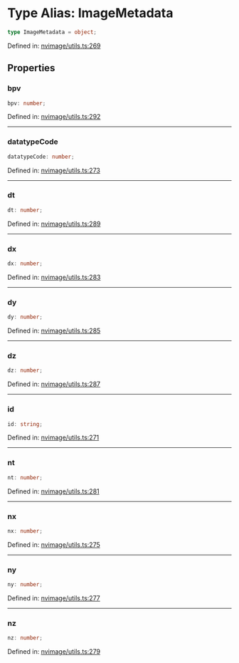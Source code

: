 # Type Alias: ImageMetadata

```ts
type ImageMetadata = object;
```

Defined in: [nvimage/utils.ts:269](https://github.com/niivue/niivue/blob/main/packages/niivue/src/nvimage/utils.ts#L269)

## Properties

### bpv

```ts
bpv: number;
```

Defined in: [nvimage/utils.ts:292](https://github.com/niivue/niivue/blob/main/packages/niivue/src/nvimage/utils.ts#L292)

---

### datatypeCode

```ts
datatypeCode: number;
```

Defined in: [nvimage/utils.ts:273](https://github.com/niivue/niivue/blob/main/packages/niivue/src/nvimage/utils.ts#L273)

---

### dt

```ts
dt: number;
```

Defined in: [nvimage/utils.ts:289](https://github.com/niivue/niivue/blob/main/packages/niivue/src/nvimage/utils.ts#L289)

---

### dx

```ts
dx: number;
```

Defined in: [nvimage/utils.ts:283](https://github.com/niivue/niivue/blob/main/packages/niivue/src/nvimage/utils.ts#L283)

---

### dy

```ts
dy: number;
```

Defined in: [nvimage/utils.ts:285](https://github.com/niivue/niivue/blob/main/packages/niivue/src/nvimage/utils.ts#L285)

---

### dz

```ts
dz: number;
```

Defined in: [nvimage/utils.ts:287](https://github.com/niivue/niivue/blob/main/packages/niivue/src/nvimage/utils.ts#L287)

---

### id

```ts
id: string;
```

Defined in: [nvimage/utils.ts:271](https://github.com/niivue/niivue/blob/main/packages/niivue/src/nvimage/utils.ts#L271)

---

### nt

```ts
nt: number;
```

Defined in: [nvimage/utils.ts:281](https://github.com/niivue/niivue/blob/main/packages/niivue/src/nvimage/utils.ts#L281)

---

### nx

```ts
nx: number;
```

Defined in: [nvimage/utils.ts:275](https://github.com/niivue/niivue/blob/main/packages/niivue/src/nvimage/utils.ts#L275)

---

### ny

```ts
ny: number;
```

Defined in: [nvimage/utils.ts:277](https://github.com/niivue/niivue/blob/main/packages/niivue/src/nvimage/utils.ts#L277)

---

### nz

```ts
nz: number;
```

Defined in: [nvimage/utils.ts:279](https://github.com/niivue/niivue/blob/main/packages/niivue/src/nvimage/utils.ts#L279)
